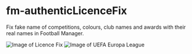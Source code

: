 # fm-authenticLicenceFix
Fix fake name of competitions, colours, club names and awards with their real names in Football Manager.

![Image of Licence Fix](https://i.ibb.co/hVhcTFx/Screenshot-2019-10-23-09-24-32.png)
![Image of UEFA Europa League](https://i.ibb.co/s26tW6V/Screenshot-2019-10-23-09-50-03.png)
